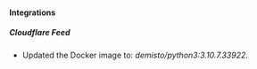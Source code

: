 #### Integrations
##### Cloudflare Feed
- Updated the Docker image to: *demisto/python3:3.10.7.33922*.

